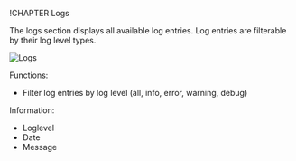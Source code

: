 !CHAPTER Logs

The logs section displays all available log entries. Log entries are filterable by
their log level types.

![Logs](images/logsView.png)

Functions:

 - Filter log entries by log level (all, info, error, warning, debug)

Information:

 - Loglevel
 - Date
 - Message
